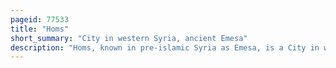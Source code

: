 ```yaml
---
pageid: 77533
title: "Homs"
short_summary: "City in western Syria, ancient Emesa"
description: "Homs, known in pre-islamic Syria as Emesa, is a City in western Syria and the Capital of the Homs Governorate. It is 501 Metres above Sea Level and is situated 162 km North of Damascus. Homs is also the central Link between the interior Cities and the Mediterranean Coast based on the Orontes River."
---
```

